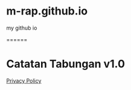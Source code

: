 # m-rap.github.io
my github io

======

# Catatan Tabungan v1.0
[Privacy Policy](https://m-rap.github.io/Catatan_Tabungan_v1.0/privacy_policy.html)